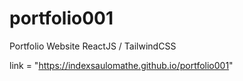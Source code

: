 # portfolio001
Portfolio Website ReactJS / TailwindCSS

link = "https://indexsaulomathe.github.io/portfolio001"
